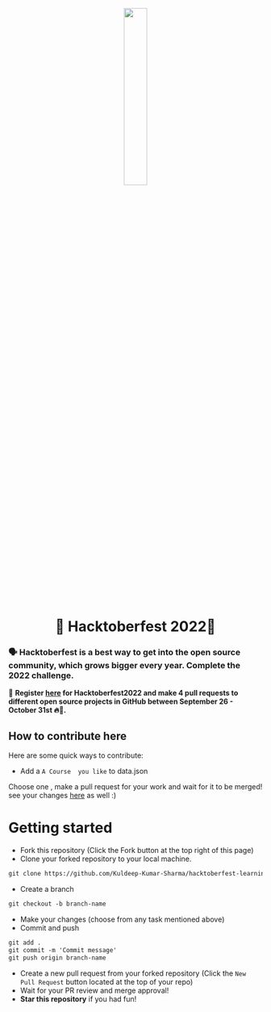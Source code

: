 <p align="center">
    <a href="https://hacktoberfest.com/">
        <img src="src/assets/hacktober-logo.png" width="30%">
    </a>
</p>
<h1 align="center">🎉 Hacktoberfest 2022🎉</h1>

### 🗣 Hacktoberfest is a best way to get into the open source community, which grows bigger every year. Complete the 2022 challenge.

📢 **Register [here](https://hacktoberfest.com/) for Hacktoberfest2022   and make 4 pull requests to different open source projects in GitHub between September 26 - October 31st 🔥🎉.**

## How to contribute here
Here are some quick ways to contribute:

* Add a `A Course  you like` to data.json 

Choose one , make a pull request for your work and wait for it to be merged!
see your changes [here](https://github.com/Kuldeep-Kumar-Sharma/hacktoberfest-learning-challenge/) as well :)

# Getting started
* Fork this repository (Click the Fork button at the top right of this page)
* Clone your forked repository to your local machine. 

```markdown
git clone https://github.com/Kuldeep-Kumar-Sharma/hacktoberfest-learning-challenge
```

* Create a branch

```markdown
git checkout -b branch-name
```

* Make your changes (choose from any task mentioned above)
* Commit and push

```markdown
git add .
git commit -m 'Commit message'
git push origin branch-name
```

* Create a new pull request from your forked repository (Click the `New Pull Request` button located at the top of your repo)
* Wait for your PR review and merge approval!
* __Star this repository__ if you had fun!